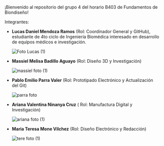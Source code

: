 ¡Bienvenido al repositorio del grupo 4 del horario B403 de Fundamentos de Biondiseño!

Integrantes:
- **Lucas Daniel Mendoza Ramos** (Rol: Coordinador General y GitHub), estudiante de 4to ciclo de Ingeniería Biomédica interesado en desarrollo de equipos médicos e investigación.

  ![Foto Lucas (1)](https://github.com/user-attachments/assets/98bbd3b2-d852-49ad-80f4-381db81176f1)

- **Massiel Melisa Badillo Aguayo** (Rol: Diseño 3D y Investigación)

  ![massiel foto (1)](https://github.com/user-attachments/assets/32491435-dfc0-498d-8d03-5888c917c461)

- **Pablo Emilio Parra Valer** (Rol: Prototipado Electrónico y Actualización del Git)

  ![parra foto](https://github.com/user-attachments/assets/243259b7-10f9-4c83-bce8-c8b60fa4333a)

- **Ariana Valentina Ninanya Cruz** ( Rol: Manufactura Digital y Investigación)

  ![ariana foto (1)](https://github.com/user-attachments/assets/6fe16602-9d7a-4566-b6f5-833c370e129b)

- **Maria Teresa Mone Vilchez** (Rol: Diseño Electrónico y Redacción)

  ![tere foto (1)](https://github.com/user-attachments/assets/132294ed-3339-4b4c-ba82-c4320762bbd6)

